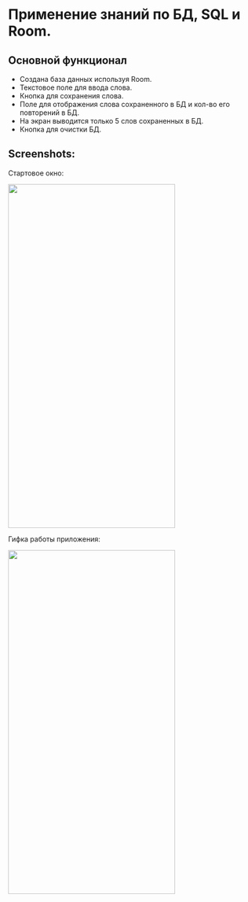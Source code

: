 # Применение знаний по БД, SQL и Room.

## Основной функционал
- Создана база данных используя Room.
- Текстовое поле для ввода слова.
- Кнопка для сохранения слова.
- Поле для отображения слова сохраненного в БД и кол-во его повторений в БД.
- На экран выводится только 5 слов сохраненных в БД.
- Кнопка для очистки БД.

## Screenshots:

Стартовое окно: <br>

<img src="https://github.com/KonstantinSham/proba/assets/69507445/55feb442-0dcf-4296-81dd-b791a64c41e5" width="340" height="699" />  <br>

Гифка работы приложения: <br>

<img src="https://github.com/KonstantinSham/proba/assets/69507445/e22b013c-2e9e-4c36-b09c-89f6dc23fd2c" width="340" height="699" />  <br>
